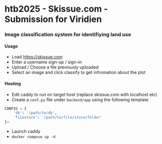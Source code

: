 # htb2025 - Skissue.com - Submission for Viridien

### Image classification system for identifiying land use 


#### Usage
- Load https://skissue.com
- Enter a username sign-up / sign-in 
- Upload / Choose a file previously uploaded
- Select an image and click classify to get infromation about the plot

#### Hosting
- Edit caddy to run on target host (replace skissue.com with localhost etc)
- Create a `conf.py` file under `backend/app` using the following template
```python
CONFIG = {
    'db': '/path/to/db',
    'filestore': '/path/to/file/store/folder'
}⏎
```
- Launch caddy
- `docker compose up -d`

